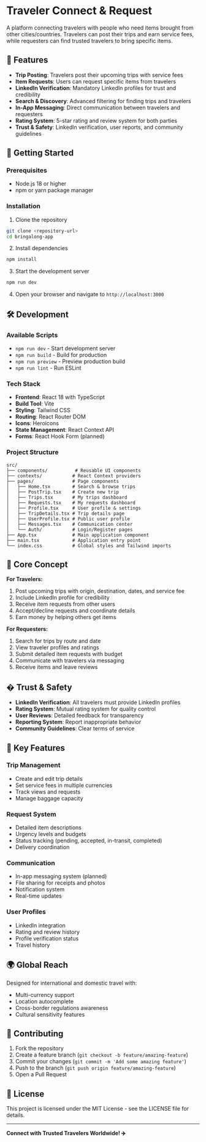 # Traveler Connect & Request

A platform connecting travelers with people who need items brought from other cities/countries. Travelers can post their trips and earn service fees, while requesters can find trusted travelers to bring specific items.

## 🌟 Features

- **Trip Posting**: Travelers post their upcoming trips with service fees
- **Item Requests**: Users can request specific items from travelers
- **LinkedIn Verification**: Mandatory LinkedIn profiles for trust and credibility
- **Search & Discovery**: Advanced filtering for finding trips and travelers
- **In-App Messaging**: Direct communication between travelers and requesters
- **Rating System**: 5-star rating and review system for both parties
- **Trust & Safety**: LinkedIn verification, user reports, and community guidelines

## 🚀 Getting Started

### Prerequisites

- Node.js 18 or higher
- npm or yarn package manager

### Installation

1. Clone the repository
```bash
git clone <repository-url>
cd bringalong-app
```

2. Install dependencies
```bash
npm install
```

3. Start the development server
```bash
npm run dev
```

4. Open your browser and navigate to `http://localhost:3000`

## 🛠️ Development

### Available Scripts

- `npm run dev` - Start development server
- `npm run build` - Build for production
- `npm run preview` - Preview production build
- `npm run lint` - Run ESLint

### Tech Stack

- **Frontend**: React 18 with TypeScript
- **Build Tool**: Vite
- **Styling**: Tailwind CSS
- **Routing**: React Router DOM
- **Icons**: Heroicons
- **State Management**: React Context API
- **Forms**: React Hook Form (planned)

### Project Structure

```
src/
├── components/          # Reusable UI components
├── contexts/           # React Context providers
├── pages/              # Page components
│   ├── Home.tsx        # Search & browse trips
│   ├── PostTrip.tsx    # Create new trip
│   ├── Trips.tsx       # My trips dashboard
│   ├── Requests.tsx    # My requests dashboard
│   ├── Profile.tsx     # User profile & settings
│   ├── TripDetails.tsx # Trip details page
│   ├── UserProfile.tsx # Public user profile
│   ├── Messages.tsx    # Communication center
│   └── Auth/           # Login/Register pages
├── App.tsx             # Main application component
├── main.tsx            # Application entry point
└── index.css           # Global styles and Tailwind imports
```

## 🎨 Core Concept

**For Travelers:**
1. Post upcoming trips with origin, destination, dates, and service fee
2. Include LinkedIn profile for credibility
3. Receive item requests from other users
4. Accept/decline requests and coordinate details
5. Earn money by helping others get items

**For Requesters:**
1. Search for trips by route and date
2. View traveler profiles and ratings
3. Submit detailed item requests with budget
4. Communicate with travelers via messaging
5. Receive items and leave reviews

## � Trust & Safety

- **LinkedIn Verification**: All travelers must provide LinkedIn profiles
- **Rating System**: Mutual rating system for quality control
- **User Reviews**: Detailed feedback for transparency
- **Reporting System**: Report inappropriate behavior
- **Community Guidelines**: Clear terms of service

## 📱 Key Features

### Trip Management
- Create and edit trip details
- Set service fees in multiple currencies
- Track views and requests
- Manage baggage capacity

### Request System
- Detailed item descriptions
- Urgency levels and budgets
- Status tracking (pending, accepted, in-transit, completed)
- Delivery coordination

### Communication
- In-app messaging system (planned)
- File sharing for receipts and photos
- Notification system
- Real-time updates

### User Profiles
- LinkedIn integration
- Rating and review history
- Profile verification status
- Travel history

## 🌍 Global Reach

Designed for international and domestic travel with:
- Multi-currency support
- Location autocomplete
- Cross-border regulations awareness
- Cultural sensitivity features

## 🤝 Contributing

1. Fork the repository
2. Create a feature branch (`git checkout -b feature/amazing-feature`)
3. Commit your changes (`git commit -m 'Add some amazing feature'`)
4. Push to the branch (`git push origin feature/amazing-feature`)
5. Open a Pull Request

## 📄 License

This project is licensed under the MIT License - see the LICENSE file for details.

---

**Connect with Trusted Travelers Worldwide! ✈️**
